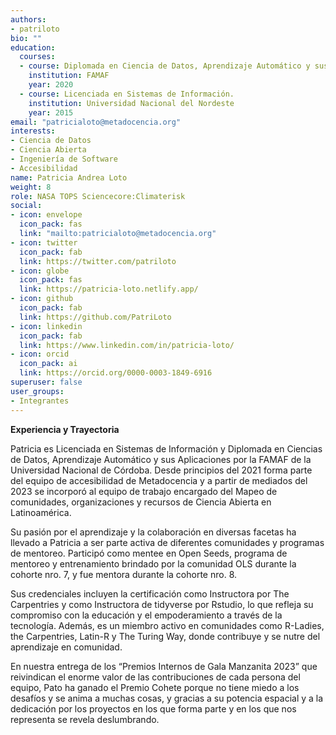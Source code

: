 ```yaml
---
authors:
- patriloto
bio: ""
education:
  courses:
  - course: Diplomada en Ciencia de Datos, Aprendizaje Automático y sus Aplicaciones.
    institution: FAMAF 
    year: 2020
  - course: Licenciada en Sistemas de Información.
    institution: Universidad Nacional del Nordeste 
    year: 2015
email: "patricialoto@metadocencia.org"
interests:
- Ciencia de Datos
- Ciencia Abierta
- Ingeniería de Software
- Accesibilidad
name: Patricia Andrea Loto
weight: 8
role: NASA TOPS Sciencecore:Climaterisk
social:
- icon: envelope
  icon_pack: fas
  link: "mailto:patricialoto@metadocencia.org"
- icon: twitter
  icon_pack: fab
  link: https://twitter.com/patriloto
- icon: globe
  icon_pack: fas
  link: https://patricia-loto.netlify.app/
- icon: github
  icon_pack: fab
  link: https://github.com/PatriLoto
- icon: linkedin
  icon_pack: fab
  link: https://www.linkedin.com/in/patricia-loto/
- icon: orcid
  icon_pack: ai
  link: https://orcid.org/0000-0003-1849-6916
superuser: false
user_groups:
- Integrantes
---
```


**Experiencia y Trayectoria**

Patricia es Licenciada en Sistemas de Información y Diplomada en Ciencias de Datos, Aprendizaje Automático y sus Aplicaciones por la FAMAF de la Universidad Nacional de Córdoba. Desde principios del 2021 forma parte del equipo de accesibilidad de Metadocencia y a partir de mediados del 2023 se incorporó al equipo de trabajo encargado del Mapeo de comunidades, organizaciones y recursos de Ciencia Abierta en Latinoamérica. 

Su pasión por el aprendizaje y la colaboración en diversas facetas ha llevado a Patricia a ser parte activa de diferentes comunidades y programas de mentoreo. Participó como mentee en Open Seeds, programa de mentoreo y entrenamiento brindado por la comunidad OLS durante la cohorte nro. 7, y fue mentora durante la cohorte nro. 8. 

Sus credenciales incluyen la certificación como Instructora por The Carpentries y como Instructora de tidyverse por Rstudio, lo que refleja su compromiso con la educación y el empoderamiento a través de la tecnología. Además, es un miembro activo en comunidades como R-Ladies, the Carpentries, Latin-R y The Turing Way, donde contribuye y se nutre del aprendizaje en comunidad. 

En nuestra entrega de los “Premios Internos de Gala Manzanita 2023” que reivindican el enorme valor de las contribuciones de cada persona del equipo, Pato ha ganado el Premio Cohete porque no tiene miedo a los desafíos y se anima a muchas cosas, y gracias a su potencia espacial y a la dedicación por los proyectos en los que forma parte y en los que nos representa se revela deslumbrando.

